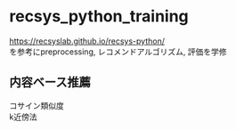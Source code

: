 # recsys_python_training

https://recsyslab.github.io/recsys-python/ \
を参考にpreprocessing, レコメンドアルゴリズム, 評価を学修

## 内容ベース推薦
コサイン類似度\
k近傍法
